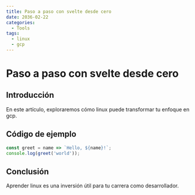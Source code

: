 ```yaml
---
title: Paso a paso con svelte desde cero
date: 2036-02-22
categories:
  - Tools
tags:
  - linux
  - gcp
---
```


# Paso a paso con svelte desde cero

## Introducción

En este artículo, exploraremos cómo linux puede transformar tu enfoque en gcp.

## Código de ejemplo

```javascript
const greet = name => `Hello, ${name}!`;
console.log(greet('world'));
```

## Conclusión

Aprender linux es una inversión útil para tu carrera como desarrollador.